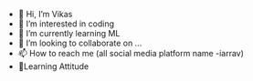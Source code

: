 - 👋 Hi, I’m Vikas
- 👀 I’m interested in coding
- 🌱 I’m currently learning ML
- 💞️ I’m looking to collaborate on ...
- 📫 How to reach me (all social media platform name -iarrav)
- 👀Learning Attitude

<!---
VikasPy/VikasPy is a ✨ special ✨ repository because its `README.md` (this file) appears on your GitHub profile.
You can click the Preview link to take a look at your changes.
--->
